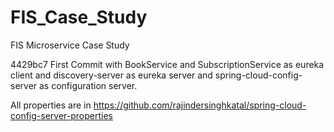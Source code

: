 # FIS_Case_Study
FIS Microservice Case Study

4429bc7 First Commit with BookService and SubscriptionService as eureka client and discovery-server as eureka server and spring-cloud-config-server as configuration server.

All properties are in https://github.com/rajindersinghkatal/spring-cloud-config-server-properties
